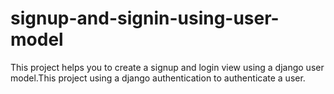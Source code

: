 # signup-and-signin-using-user-model
This project helps you to create a signup and login view using a django user model.This project using a django authentication to authenticate a user.
